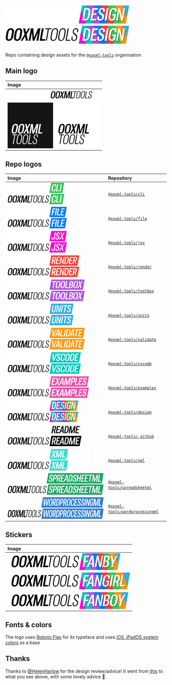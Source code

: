 # <img alt="@ooxml-tools/design" height="56" src="images/design-dark.png#gh-dark-mode-only" /><img alt="@ooxml-tools/design" height="56" src="images/design-light.png#gh-light-mode-only" />

Repo containing design assets for the [`@ooxml-tools`](https://github.com/ooxml-tools) organisation

## Main logo

| Image                                                                                                                                                                                       |
| :------------------------------------------------------------------------------------------------------------------------------------------------------------------------------------------ |
| <img alt="@ooxml-tools" height="32" src="images/ooxmltools-dark.png#gh-dark-mode-only" />  <img alt="@ooxml-tools" height="32" src="images/ooxmltools-light.png#gh-light-mode-only" />      |
| <img alt="@ooxml-tools" height="142" src="images/square-logo-dark.png#gh-dark-mode-only" />  <img alt="@ooxml-tools" height="142" src="images/square-logo-light.png#gh-light-mode-only" />  |

## Repo logos

| Image                                                                                                                                                                                                                                         | Repository                                                                                        |
| :-------------------------------------------------------------------------------------------------------------------------------------------------------------------------------------------------------------------------------------------- | :------------------------------------------------------------------------------------------------ |
| <img alt="@ooxml-tools/cli" height="32" src="images/cli-dark.png#gh-dark-mode-only" />                                <img alt="@ooxml-tools/cli" height="32" src="images/cli-light.png#gh-light-mode-only" />                                | [`@ooxml-tools/cli`](https://github.com/ooxml-tools/cli)                                          | 
| <img alt="@ooxml-tools/file" height="32" src="images/file-dark.png#gh-dark-mode-only" />                              <img alt="@ooxml-tools/file" height="32" src="images/file-light.png#gh-light-mode-only" />                              | [`@ooxml-tools/file`](https://github.com/ooxml-tools/file)                                        |  
| <img alt="@ooxml-tools/jsx" height="32" src="images/jsx-dark.png#gh-dark-mode-only" />                                <img alt="@ooxml-tools/jsx" height="32" src="images/jsx-light.png#gh-light-mode-only" />                                | [`@ooxml-tools/jsx`](https://github.com/ooxml-tools/jsx)                                          | 
| <img alt="@ooxml-tools/render" height="32" src="images/render-dark.png#gh-dark-mode-only" />                          <img alt="@ooxml-tools/render" height="32" src="images/render-light.png#gh-light-mode-only" />                          | [`@ooxml-tools/render`](https://github.com/ooxml-tools/render)                                    |
| <img alt="@ooxml-tools/toolbox" height="32" src="images/toolbox-dark.png#gh-dark-mode-only" />                        <img alt="@ooxml-tools/toolbox" height="32" src="images/toolbox-light.png#gh-light-mode-only" />                        | [`@ooxml-tools/toolbox`](https://github.com/ooxml-tools/toolbox)                                  |
| <img alt="@ooxml-tools/units" height="32" src="images/units-dark.png#gh-dark-mode-only" />                            <img alt="@ooxml-tools/units" height="32" src="images/units-light.png#gh-light-mode-only" />                            | [`@ooxml-tools/units`](https://github.com/ooxml-tools/units)                                      |
| <img alt="@ooxml-tools/validate" height="32" src="images/validate-dark.png#gh-dark-mode-only" />                      <img alt="@ooxml-tools/validate" height="32" src="images/validate-light.png#gh-light-mode-only" />                      | [`@ooxml-tools/validate`](https://github.com/ooxml-tools/validate)                                |
| <img alt="@ooxml-tools/vscode" height="32" src="images/vscode-dark.png#gh-dark-mode-only" />                          <img alt="@ooxml-tools/vscode" height="32" src="images/vscode-light.png#gh-light-mode-only" />                          | [`@ooxml-tools/vscode`](https://github.com/ooxml-tools/vscode)                                    |
| <img alt="@ooxml-tools/examples" height="32" src="images/examples-dark.png#gh-dark-mode-only" />                      <img alt="@ooxml-tools/examples" height="32" src="images/examples-light.png#gh-light-mode-only" />                      | [`@ooxml-tools/examples`](https://github.com/ooxml-tools/examples)                                |
| <img alt="@ooxml-tools/design" height="32" src="images/design-dark.png#gh-dark-mode-only" />                          <img alt="@ooxml-tools/design" height="32" src="images/design-light.png#gh-light-mode-only" />                          | [`@ooxml-tools/design`](https://github.com/ooxml-tools/design)                                    |
| <img alt="@ooxml-tools/readme" height="32" src="images/readme-dark.png#gh-dark-mode-only" />                          <img alt="@ooxml-tools/readme" height="32" src="images/readme-light.png#gh-light-mode-only" />                          | [`@ooxml-tools/.github`](https://github.com/ooxml-tools/.github/tree/main/profile)                |
| <img alt="@ooxml-tools/xml" height="32" src="images/xml-dark.png#gh-dark-mode-only" />                                <img alt="@ooxml-tools/xml" height="32" src="images/xml-light.png#gh-light-mode-only" />                                | [`@ooxml-tools/xml`](https://github.com/ooxml-tools/xml/tree/main)                                |
| <img alt="@ooxml-tools/spreadsheetml" height="32" src="images/spreadsheetml-dark.png#gh-dark-mode-only" />            <img alt="@ooxml-tools/spreadsheetml" height="32" src="images/spreadsheetml-light.png#gh-light-mode-only" />            | [`@ooxml-tools/spreadsheetml`](https://github.com/ooxml-tools/spreadsheetml/tree/main)            |
| <img alt="@ooxml-tools/wordprocessingml" height="32" src="images/wordprocessingml-dark.png#gh-dark-mode-only" />      <img alt="@ooxml-tools/wordprocessingml" height="32" src="images/wordprocessingml-light.png#gh-light-mode-only" />      | [`@ooxml-tools/wordprocessingml`](https://github.com/ooxml-tools/wordprocessingml/tree/main)      |


## Stickers

| Image                                                                 |
| :-------------------------------------------------------------------- |
| <img alt="@ooxml-tools/cli" height="52" src="images/fanby.png" />     |
| <img alt="@ooxml-tools/file" height="52" src="images/fangirl.png" />  |
| <img alt="@ooxml-tools/jsx" height="52" src="images/fanboy.png" />    |


## Fonts & colors
The logo uses [Roboto Flex](https://fonts.google.com/specimen/Roboto+Flex) for its typeface and uses [iOS, iPadOS system colors](https://developer.apple.com/design/human-interface-guidelines/color#iOS-iPadOS-system-colors) as a base


## Thanks
Thanks to [@HelenHarlow](https://github.com/HelenHarlow) for the design review/advice! It went from [this](https://github.com/ooxml-tools/design/blob/7556e7b268e0e36d3aebac4bee3c2bc815eb07a0/images/render.png) to what you see above, with some lovely advice 🎉